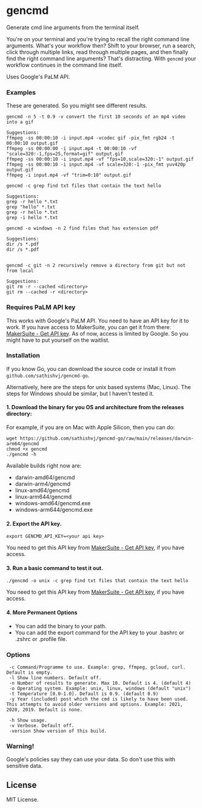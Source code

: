 # gencmd
Generate cmd line arguments from the terminal itself. 

You're on your terminal and you're trying to recall the right command line arguments. What's your workflow then? Shift to your browser, run a search, click through multiple links, read through multiple pages, and then finally find the right command line arguments? That's distracting. With `gencmd` your workflow continues in the command line itself.

Uses Google's PaLM API. 

### Examples
These are generated. So you might see different results.
```	
gencmd -n 5 -t 0.9 -v convert the first 10 seconds of an mp4 video into a gif

Suggestions: 
ffmpeg -ss 00:00:10 -i input.mp4 -vcodec gif -pix_fmt rgb24 -t 00:00:10 output.gif
ffmpeg -ss 00:00:00 -i input.mp4 -t 00:00:10 -vf "scale=320:-1,fps=25,format=gif" output.gif
ffmpeg -ss 00:00:10 -i input.mp4 -vf "fps=10,scale=320:-1" output.gif
ffmpeg -ss 00:00:10 -i input.mp4 -vf scale=320:-1 -pix_fmt yuv420p output.gif
ffmpeg -i input.mp4 -vf "trim=0:10" output.gif
```

```
gencmd -c grep find txt files that contain the text hello
	
Suggestions:
grep -r hello *.txt
grep "hello" *.txt
grep -r hello *.txt
grep -i hello *.txt
```

```
gencmd -o windows -n 2 find files that has extension pdf

Suggestions:
dir /s *.pdf
dir /s *.pdf
	
```

```
gencmd -c git -n 2 recursively remove a directory from git but not from local

Suggestions:
git rm -r --cached <directory>
git rm --cached -r <directory>
```

### Requires PaLM API key
This works with Google's PaLM API. You need to have an API key for it to work. 
If you have access to MakerSuite, you can get it from there: [MakerSuite - Get API key](https://makersuite.google.com/app/apikey). 
As of now, access is limited by Google. So you might have to put yourself on the waitlist.

### Installation
If you know Go, you can download the source code or install it from `github.com/sathishvj/gencmd-go`.

Alternatively, here are the steps for unix based systems (Mac, Linux). The steps for Windows should be similar, but I haven't tested it.

#### 1. Download the binary for you OS and architecture from the releases directory: 

For example, if you are on Mac with Apple Silicon, then you can do:
```
wget https://github.com/sathishvj/gencmd-go/raw/main/releases/darwin-arm64/gencmd 
chmod +x gencmd 
./gencmd -h
```

Available builds right now are:
 - darwin-amd64/gencmd
 - darwin-arm4/gencmd
 - linux-amd64/gencmd
 - linux-arm644/gencmd
 - windows-amd64/gencmd.exe
 - windows-arm644/gencmd.exe


#### 2. Export the API key.
```
export GENCMD_API_KEY=<your api key>
```
You need to get this API key from [MakerSuite - Get API key](https://makersuite.google.com/app/apikey), if you have access.

#### 3. Run a basic command to test it out.
```
./gencmd -o unix -c grep find txt files that contain the text hello
```

You need to get this API key from [MakerSuite - Get API key](https://makersuite.google.com/app/apikey), if you have access.

#### 4. More Permanent Options
 - You can add the binary to your path.
 - You can add the export command for the API key to your .bashrc or .zshrc or .profile file.

### Options
```
 -c Command/Programme to use. Example: grep, ffmpeg, gcloud, curl. Default is empty.
 -l	Show line numbers. Default off.
 -n Number of results to generate. Max 10. Default is 4. (default 4)
 -o Operating system. Example: unix, linux, windows (default "unix")
 -t Temperature [0.0-1.0]. Default is 0.9. (default 0.9)
 -y Year (included) post which the cmd is likely to have been used. This attempts to avoid older versions and options. Example: 2021, 2020, 2019. Default is none.
 
 -h	Show usage.
 -v	Verbose. Default off.
 -version Show version of this build.
```

### Warning!
Google's policies say they can use your data. So don't use this with sensitive data.

## License
MIT License. 

